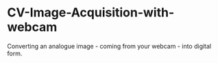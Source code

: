 # CV-Image-Acquisition-with-webcam
Converting an analogue image - coming from your webcam - into digital form.

